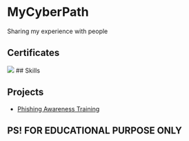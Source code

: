 # MyCyberPath
Sharing my experience with people

## Certificates
<img src="https://img.shields.io/badge/-Security%2B-FF0000?&style=for-the-badge&logo=CompTIA&logoColor=white" />
## Skills

## Projects 
- <a href="https://github.com/Ner0on/cyberPath/tree/main/01-Phishing-Awareness-Training"> Phishing Awareness Training </a> 



## PS! FOR EDUCATIONAL PURPOSE ONLY
